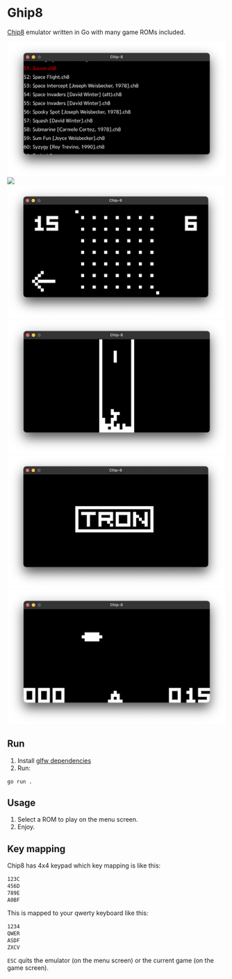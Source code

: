 # Ghip8

[Chip8](https://en.wikipedia.org/wiki/CHIP-8) emulator written in Go with many game ROMs included.

![](./assets/select.png)
![](./assets/invadors.png)
![](./assets/mdg.png)
![](./assets/tetris.png)
![](./assets/tron.png)
![](./assets/ufo.png)

## Run

1. Install [glfw dependencies](https://github.com/go-gl/glfw#installation)
2. Run:

```
go run .
```

## Usage

1. Select a ROM to play on the menu screen.
2. Enjoy.

## Key mapping

Chip8 has 4x4 keypad which key mapping is like this:

```
123C
456D
789E
A0BF
```

This is mapped to your qwerty keyboard like this:

```
1234
QWER
ASDF
ZXCV
```

`ESC` quits the emulator (on the menu screen) or the current game (on the game screen).
